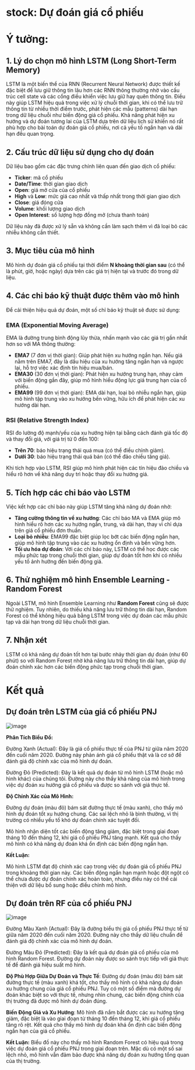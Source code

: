 # stock: Dự đoán giá cổ phiếu



# Ý tưởng:

## 1. Lý do chọn mô hình LSTM (Long Short-Term Memory)
LSTM là một biến thể của RNN (Recurrent Neural Network) được thiết kế đặc biệt để lưu giữ thông tin lâu hơn các RNN thông thường nhờ vào cấu trúc cell state và các cổng điều khiển việc lưu giữ hay quên thông tin. Điều này giúp LSTM hiệu quả trong việc xử lý chuỗi thời gian, khi có thể lưu trữ thông tin từ nhiều thời điểm trước, phát hiện các mẫu (patterns) dài hạn trong dữ liệu chuỗi như biến động giá cổ phiếu. Khả năng phát hiện xu hướng và dự đoán tương lai của LSTM dựa trên dữ liệu lịch sử khiến nó rất phù hợp cho bài toán dự đoán giá cổ phiếu, nơi cả yếu tố ngắn hạn và dài hạn đều quan trọng.

## 2. Cấu trúc dữ liệu sử dụng cho dự đoán
Dữ liệu bao gồm các đặc trưng chính liên quan đến giao dịch cổ phiếu:

- **Ticker**: mã cổ phiếu
- **Date/Time**: thời gian giao dịch
- **Open**: giá mở cửa của cổ phiếu
- **High** và **Low**: mức giá cao nhất và thấp nhất trong thời gian giao dịch
- **Close**: giá đóng cửa
- **Volume**: khối lượng giao dịch
- **Open Interest**: số lượng hợp đồng mở (chưa thanh toán)

Dữ liệu này đã được xử lý sẵn và không cần làm sạch thêm vì đã loại bỏ các nhiễu không cần thiết.

## 3. Mục tiêu của mô hình
Mô hình dự đoán giá cổ phiếu tại thời điểm **N khoảng thời gian sau** (có thể là phút, giờ, hoặc ngày) dựa trên các giá trị hiện tại và trước đó trong dữ liệu.

## 4. Các chỉ báo kỹ thuật được thêm vào mô hình
Để cải thiện hiệu quả dự đoán, một số chỉ báo kỹ thuật sẽ được sử dụng:

### EMA (Exponential Moving Average)
EMA là đường trung bình động lũy thừa, nhấn mạnh vào các giá trị gần nhất hơn so với MA thông thường:

- **EMA7** (7 đơn vị thời gian): Giúp phát hiện xu hướng ngắn hạn. Nếu giá nằm trên EMA7, đây là dấu hiệu của xu hướng tăng ngắn hạn và ngược lại, hỗ trợ việc xác định tín hiệu mua/bán.
- **EMA30** (30 đơn vị thời gian): Phát hiện xu hướng trung hạn, nhạy cảm với biến động gần đây, giúp mô hình hiểu động lực giá trung hạn của cổ phiếu.
- **EMA99** (99 đơn vị thời gian): EMA dài hạn, loại bỏ nhiễu ngắn hạn, giúp mô hình tập trung vào xu hướng bền vững, hữu ích để phát hiện các xu hướng dài hạn.

### RSI (Relative Strength Index)
RSI đo lường độ mạnh/yếu của xu hướng hiện tại bằng cách đánh giá tốc độ và thay đổi giá, với giá trị từ 0 đến 100:
- **Trên 70**: báo hiệu trạng thái quá mua (có thể điều chỉnh giảm).
- **Dưới 30**: báo hiệu trạng thái quá bán (có thể đảo chiều tăng giá).

Khi tích hợp vào LSTM, RSI giúp mô hình phát hiện các tín hiệu đảo chiều và hiểu rõ hơn về khả năng duy trì hoặc thay đổi xu hướng giá.

## 5. Tích hợp các chỉ báo vào LSTM
Việc kết hợp các chỉ báo này giúp LSTM tăng khả năng dự đoán nhờ:
- **Tăng cường thông tin về xu hướng**: Các chỉ báo MA và EMA giúp mô hình hiểu rõ hơn các xu hướng ngắn, trung, và dài hạn, thay vì chỉ dựa trên giá cổ phiếu đơn thuần.
- **Loại bỏ nhiễu**: EMA99 đặc biệt giúp lọc bớt các biến động ngắn hạn, giúp mô hình tập trung vào các xu hướng ổn định và bền vững hơn.
- **Tối ưu hóa dự đoán**: Với các chỉ báo này, LSTM có thể học được các mẫu phức tạp trong chuỗi thời gian, giúp dự đoán tốt hơn khi có nhiều yếu tố ảnh hưởng đến biến động giá.

## 6. Thử nghiệm mô hình Ensemble Learning - Random Forest
Ngoài LSTM, mô hình Ensemble Learning như **Random Forest** cũng sẽ được thử nghiệm. Tuy nhiên, do thiếu khả năng lưu trữ thông tin dài hạn, Random Forest có thể không hiệu quả bằng LSTM trong việc dự đoán các mẫu phức tạp và dài hạn trong dữ liệu chuỗi thời gian.

## 7. Nhận xét
LSTM có khả năng dự đoán tốt hơn tại bước nhảy thời gian dự đoán (như 60 phút) so với Random Forest nhờ khả năng lưu trữ thông tin dài hạn, giúp dự đoán chính xác hơn các biến động phức tạp trong chuỗi thời gian.





# Kết quả

## Dự đoán trên LSTM của giá cổ phiếu PNJ
![image](https://github.com/user-attachments/assets/fd640191-357a-47fc-8a86-ca9ab80eb107)



**Phân Tích Biểu Đồ:**

Đường Xanh (Actual): Đây là giá cổ phiếu thực tế của PNJ từ giữa năm 2020 đến cuối năm 2020. Đường này phản ánh giá cổ phiếu thật và là cơ sở để đánh giá độ chính xác của mô hình dự đoán.

Đường Đỏ (Predicted): Đây là kết quả dự đoán từ mô hình LSTM (hoặc mô hình khác) của chúng tôi. Đường này cho thấy khả năng của mô hình trong việc dự đoán xu hướng giá cổ phiếu và được so sánh với giá thực tế.

**Độ Chính Xác của Mô Hình:**

Đường dự đoán (màu đỏ) bám sát đường thực tế (màu xanh), cho thấy mô hình dự đoán tốt xu hướng chung. Các sai lệch nhỏ là bình thường, vì thị trường có nhiều yếu tố khó dự đoán chính xác tuyệt đối.

Mô hình nhận diện tốt các biến động tăng giảm, đặc biệt trong giai đoạn tháng 10 đến tháng 12, khi giá cổ phiếu PNJ tăng mạnh. Kết quả cho thấy mô hình có khả năng dự đoán khá ổn định các biến động ngắn hạn.

**Kết Luận:**

Mô hình LSTM đạt độ chính xác cao trong việc dự đoán giá cổ phiếu PNJ trong khoảng thời gian này. Các biến động ngắn hạn mạnh hoặc đột ngột có thể chưa được dự đoán chính xác hoàn toàn, nhưng điều này có thể cải thiện với dữ liệu bổ sung hoặc điều chỉnh mô hình.












## Dự đoán trên RF của cổ phiếu PNJ
![image](https://github.com/user-attachments/assets/b1146758-8599-4323-98bd-85f29a09db65)

Đường Màu Xanh (Actual): Đây là đường biểu thị giá cổ phiếu PNJ thực tế từ giữa năm 2020 đến cuối năm 2020. Đường này cho thấy dữ liệu chuẩn để đánh giá độ chính xác của mô hình dự đoán.

Đường Màu Đỏ (Predicted): Đây là kết quả dự đoán giá cổ phiếu của mô hình Random Forest. Đường dự đoán này được so sánh trực tiếp với giá thực tế để đánh giá hiệu suất mô hình.

**Độ Phù Hợp Giữa Dự Đoán và Thực Tế**: Đường dự đoán (màu đỏ) bám sát đường thực tế (màu xanh) khá tốt, cho thấy mô hình có khả năng dự đoán xu hướng chung của giá cổ phiếu PNJ. Tuy có một số điểm mà đường dự đoán khác biệt so với thực tế, nhưng nhìn chung, các biến động chính của thị trường đã được mô hình dự đoán đúng.

**Biến Động Giá và Xu Hướng**: Mô hình đã nắm bắt được các xu hướng tăng giảm, đặc biệt là vào giai đoạn từ tháng 10 đến tháng 12, khi giá cổ phiếu tăng rõ rệt. Kết quả cho thấy mô hình dự đoán khá ổn định các biến động ngắn hạn của giá cổ phiếu.

**Kết Luận:** Biểu đồ này cho thấy mô hình Random Forest có hiệu quả trong việc dự đoán giá cổ phiếu PNJ trong giai đoạn trên. Mặc dù có một số sai lệch nhỏ, mô hình vẫn đảm bảo được khả năng dự đoán xu hướng tổng quan của thị trường.





